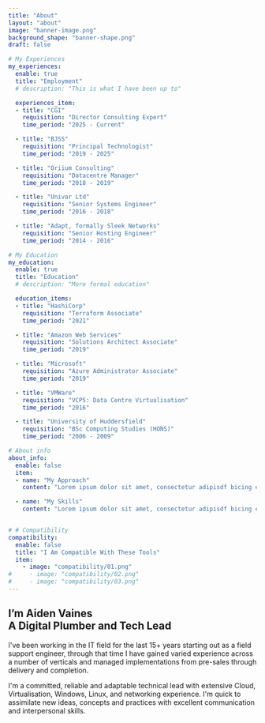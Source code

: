 ```yaml
---
title: "About"
layout: "about"
image: "banner-image.png"
background_shape: "banner-shape.png"
draft: false

# My Experiences
my_experiences:
  enable: true
  title: "Employment"
  # description: "This is what I have been up to"

  experiences_item:
  - title: "CGI"
    requisition: "Director Consulting Expert"
    time_period: "2025 - Current"

  - title: "BJSS"
    requisition: "Principal Technologist"
    time_period: "2019 - 2025"

  - title: "Oriium Consulting"
    requisition: "Datacentre Manager"
    time_period: "2018 - 2019"

  - title: "Univar Ltd"
    requisition: "Senior Systems Engineer"
    time_period: "2016 - 2018"

  - title: "Adapt, formally Sleek Networks"
    requisition: "Senior Hosting Engineer"
    time_period: "2014 - 2016"

# My Education
my_education:
  enable: true
  title: "Education"
  # description: "More formal education"

  education_items:
  - title: "HashiCorp"
    requisition: "Terraform Associate"
    time_period: "2021"

  - title: "Amazon Web Services"
    requisition: "Solutions Architect Associate"
    time_period: "2019"

  - title: "Microsoft"
    requisition: "Azure Administrator Associate"
    time_period: "2019"

  - title: "VMWare"
    requisition: "VCP5: Data Centre Virtualisation"
    time_period: "2016"

  - title: "University of Huddersfield"
    requisition: "BSc Computing Studies (HONS)"
    time_period: "2006 - 2009"

# About info
about_info:
  enable: false
  item:
  - name: "My Approach"
    content: "Lorem ipsum dolor sit amet, consectetur adipisdf bicing elit. Quas offiscs cuque, harum dicta neces sitatrrthr thrth iujhs reprehenderit, delsectsus molesdtiae, impedit alias adipi thsci distinctio volusd ptas. Tempora modi amet volufy jnfyp tatlje  provide nsdv sdvt solusfta consequatur. oresaam ipsum dolor sit amhet, consec dassetur  facere tempore soluta Lorsgem ipsum shghu ugisdvg srgvsrgv vswrgv srgt lias adipi thsci distiio voslusd"

  - name: "My Skills"
    content: "Lorem ipsum dolor sit amet, consectetur adipisdf bicing elit. Quas offiscs cuque, harum dicta neces sitatrrthr thrth iujhs reprehenderit, delsectsus molesdtiae, impedit alias adipi thsci distinctio volusd ptas. Tempora modi amet volufy jnfyp tatlje  provide nsdv sdvt solusfta consequatur. oresaam ipsum dolor sit amhet, consec dassetur  facere tempore soluta Lorsgem ipsum shghu ugisdvg srgvsrgv vswrgv srgt lias adipi thsci distiio voslusd"


# # Compatibility
compatibility:
  enable: false
  title: "I Am Compatible With These Tools"
  item:
    - image: "compatibility/01.png"
#     - image: "compatibility/02.png"
#     - image: "compatibility/03.png"
---
```


## I’m Aiden Vaines <br> <strong>A Digital Plumber and Tech Lead</strong>

I've been working in the IT field for the last 15+ years starting out as a field support engineer, through that time I have gained varied experience across a number of verticals and managed implementations from pre-sales through delivery and completion.

I'm a committed, reliable and adaptable technical lead with extensive Cloud, Virtualisation, Windows, Linux, and networking experience. I'm quick to assimilate new ideas, concepts and practices with excellent communication and interpersonal skills.

